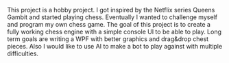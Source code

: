 This project is a hobby project. I got inspired by the Netflix series Queens Gambit and started playing chess. 
Eventually I wanted to challenge myself and program my own chess game. The goal of this project is to create a fully working chess engine with a simple console UI to be able to play. Long term goals are writing a WPF with better graphics and drag&drop chest pieces. Also I would like to use AI to make a bot to play against with multiple difficulties.
